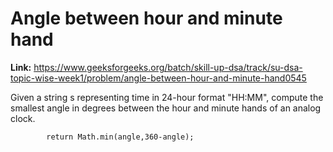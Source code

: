 # Angle between hour and minute hand

**Link:** https://www.geeksforgeeks.org/batch/skill-up-dsa/track/su-dsa-topic-wise-week1/problem/angle-between-hour-and-minute-hand0545

Given a string s representing time in 24-hour format "HH:MM", compute the smallest angle in degrees between the hour and minute hands of an analog clock.

```sort byaccuracy low to highaccuracy high to lowsubmmision low to highsubmmision high to lowdifficulty low to highdifficulty high to low
        return Math.min(angle,360-angle);


```
